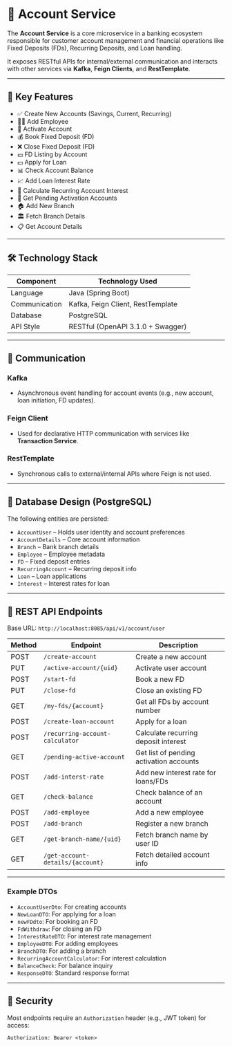 # 🏦 Account Service

The **Account Service** is a core microservice in a banking ecosystem responsible for customer account management and financial operations like Fixed Deposits (FDs), Recurring Deposits, and Loan handling.

It exposes RESTful APIs for internal/external communication and interacts with other services via **Kafka**, **Feign Clients**, and **RestTemplate**.

---

## 📌 Key Features

- ✅ Create New Accounts (Savings, Current, Recurring)
- 👨‍💼 Add Employee
- 🚀 Activate Account
- 💰 Book Fixed Deposit (FD)
- ❌ Close Fixed Deposit (FD)
- 💴 FD Listing by Account
- 💵 Apply for Loan
- 📊 Check Account Balance
- 📈 Add Loan Interest Rate
- 📱 Calculate Recurring Account Interest
- 📃 Get Pending Activation Accounts
- 🏠 Add New Branch
- 🏛️ Fetch Branch Details
- 📋 Get Account Details

---

## 🛠️ Technology Stack

| Component       | Technology Used                    |
|----------------|-------------------------------------|
| Language        | Java (Spring Boot)                 |
| Communication   | Kafka, Feign Client, RestTemplate  |
| Database        | PostgreSQL                         |
| API Style       | RESTful (OpenAPI 3.1.0 + Swagger)  |

---

## 🔌 Communication

### Kafka
- Asynchronous event handling for account events (e.g., new account, loan initiation, FD updates).

### Feign Client
- Used for declarative HTTP communication with services like **Transaction Service**.

### RestTemplate
- Synchronous calls to external/internal APIs where Feign is not used.

---

## 🧱 Database Design (PostgreSQL)

The following entities are persisted:

- `AccountUser` – Holds user identity and account preferences
- `AccountDetails` – Core account information
- `Branch` – Bank branch details
- `Employee` – Employee metadata
- `FD` – Fixed deposit entries
- `RecurringAccount` – Recurring deposit info
- `Loan` – Loan applications
- `Interest` – Interest rates for loan

---

## 📮 REST API Endpoints

Base URL: `http://localhost:8085/api/v1/account/user`

| Method | Endpoint                                 | Description                            |
|--------|------------------------------------------|----------------------------------------|
| POST   | `/create-account`                        | Create a new account                   |
| PUT    | `/active-account/{uid}`                  | Activate user account                  |
| POST   | `/start-fd`                              | Book a new FD                          |
| PUT    | `/close-fd`                              | Close an existing FD                   |
| GET    | `/my-fds/{account}`                      | Get all FDs by account number          |
| POST   | `/create-loan-account`                   | Apply for a loan                       |
| POST   | `/recurring-account-calculator`          | Calculate recurring deposit interest   |
| GET    | `/pending-active-account`                | Get list of pending activation accounts|
| POST   | `/add-interst-rate`                      | Add new interest rate for loans/FDs    |
| GET    | `/check-balance`                         | Check balance of an account            |
| POST   | `/add-employee`                          | Add a new employee                     |
| POST   | `/add-branch`                            | Register a new branch                  |
| GET    | `/get-branch-name/{uid}`                 | Fetch branch name by user ID          |
| GET    | `/get-account-details/{account}`         | Fetch detailed account info            |

---


### Example DTOs

- `AccountUserDto`: For creating accounts
- `NewLoanDTO`: For applying for a loan
- `newFDdto`: For booking an FD
- `FdWithdraw`: For closing an FD
- `InterestRateDTO`: For interest rate management
- `EmployeeDTO`: For adding employees
- `BranchDTO`: For adding a branch
- `RecurringAccountCalculator`: For interest calculation
- `BalanceCheck`: For balance inquiry
- `ResponseDTO`: Standard response format

---

## 🔐 Security

Most endpoints require an `Authorization` header (e.g., JWT token) for access:
```http
Authorization: Bearer <token>
